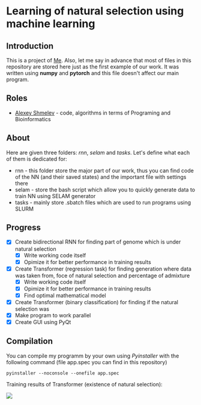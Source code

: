 # Learning of natural selection using machine learning

## Introduction

This is a project of [Me](github.com/alexeyshmelev). Also, let me say in advance that most of files in this repository are stored here just as the first example of our work. It was written using **numpy** and **pytorch** and this file doesn't affect our main program.

## Roles

* [Alexey Shmelev](github.com/Grenlex) - code, algorithms in terms of Programing and Bioinformatics
## About

Here are given three folders: *rnn*, *selam* and *tasks*. Let's define what each of them is dedicated for:

* rnn - this folder store the major part of our work, thus you can find code of the NN (and their saved states) and the important file with settings there
* selam - store the bash script which allow you to quickly generate data to train NN using SELAM generator
* tasks - mainly store .sbatch files which are used to run programs using SLURM

## Progress

- [X] Create bidirectional RNN for finding part of genome which is under natural selection
    - [X] Write working code itself
    - [X] Opimize it for better performance in training results
- [X] Create Transformer (regression task) for finding generation where data was taken from, foce of natural selection and percentage of admixture
    - [X] Write working code itself
    - [X]  Opimize it for better performance in training results
    - [X] Find optimal mathematical model
- [X] Create Transformer (binary classification) for finding if the natural selection was
- [X] Make program to work parallel
- [X] Create GUI using PyQt

## Compilation

You can compile my programm by your own using  *Pyinstaller* with the following command (file app.spec you can find in this repository)

```
pyinstaller --noconsole --onefile app.spec
```

Training results of Transformer (existence of natural selection):

<img src="https://github.com/alexeyshmelev/Learning-of-natural-selection-using-machine-learning/blob/1337dfba9f4d3986b087aae5d3ec980be8dbcc72/tof_loss.png">
